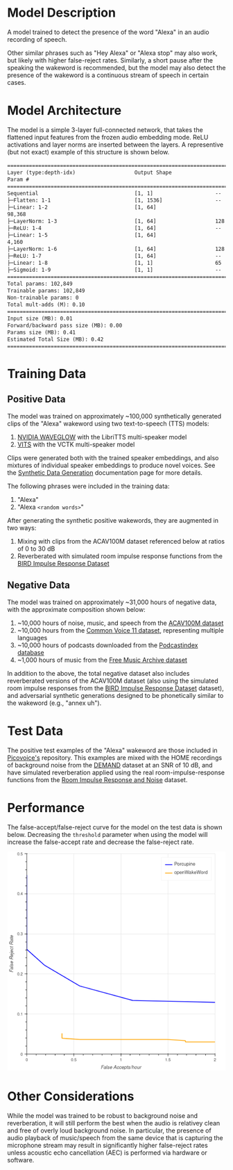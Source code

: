 # Model Description

A model trained to detect the presence of the word "Alexa" in an audio recording of speech.

Other similar phrases such as "Hey Alexa" or "Alexa stop" may also work, but likely with higher false-reject rates. Similarly, a short pause after the speaking the wakeword is recommended, but the model may also detect the presence of the wakeword is a continuous stream of speech in certain cases.

# Model Architecture

The model is a simple 3-layer full-connected network, that takes the flattened input features from the frozen audio embedding mode. ReLU activations and layer norms are inserted between the layers. A representive (but not exact) example of this structure is shown below.

```
==========================================================================================
Layer (type:depth-idx)                   Output Shape              Param #
==========================================================================================
Sequential                               [1, 1]                    --
├─Flatten: 1-1                           [1, 1536]                 --
├─Linear: 1-2                            [1, 64]                   98,368
├─LayerNorm: 1-3                         [1, 64]                   128
├─ReLU: 1-4                              [1, 64]                   --
├─Linear: 1-5                            [1, 64]                   4,160
├─LayerNorm: 1-6                         [1, 64]                   128
├─ReLU: 1-7                              [1, 64]                   --
├─Linear: 1-8                            [1, 1]                    65
├─Sigmoid: 1-9                           [1, 1]                    --
==========================================================================================
Total params: 102,849
Trainable params: 102,849
Non-trainable params: 0
Total mult-adds (M): 0.10
==========================================================================================
Input size (MB): 0.01
Forward/backward pass size (MB): 0.00
Params size (MB): 0.41
Estimated Total Size (MB): 0.42
==========================================================================================
```

# Training Data

## Positive Data

The model was trained on approximately ~100,000 synthetically generated clips of the "Alexa" wakeword using two text-to-speech (TTS) models:

1) [NVIDIA WAVEGLOW](https://github.com/NVIDIA/waveglow) with the LibriTTS multi-speaker model
2) [VITS](https://github.com/jaywalnut310/vits) with the VCTK multi-speaker model

Clips were generated both with the trained speaker embeddings, and also mixtures of individual speaker embeddings to produce novel voices. See the [Synthetic Data Generation](../synthetic_data_generation.md) documentation page for more details.

The following phrases were included in the training data:

1) "Alexa"
2) "Alexa `<random words>`"

After generating the synthetic positive wakewords, they are augmented in two ways:

1) Mixing with clips from the ACAV100M dataset referenced below at ratios of 0 to 30 dB
2) Reverberated with simulated room impulse response functions from the [BIRD Impulse Response Dataset](https://github.com/FrancoisGrondin/BIRD)

## Negative Data

The model was trained on approximately ~31,000 hours of negative data, with the approximate composition shown below:

1) ~10,000 hours of noise, music, and speech from the [ACAV100M dataset](https://acav100m.github.io/)
2) ~10,000 hours from the [Common Voice 11 dataset](https://commonvoice.mozilla.org/en/datasets), representing multiple languages
3) ~10,000 hours of podcasts downloaded from the [Podcastindex database](https://podcastindex.org/)
4) ~1,000 hours of music from the [Free Music Archive dataset](https://github.com/mdeff/fma)

In addition to the above, the total negative dataset also includes reverberated versions of the ACAV100M dataset (also using the simulated room impulse responses from the [BIRD Impulse Response Dataset](https://github.com/FrancoisGrondin/BIRD) dataset), and adversarial synthetic generations designed to be phonetically similar to the wakeword (e.g., "annex uh").

# Test Data

The positive test examples of the "Alexa" wakeword are those included in [Picovoice's](https://github.com/Picovoice/wake-word-benchmark) repository. This examples are mixed with the HOME recordings of background noise from the [DEMAND](https://zenodo.org/record/1227121#.Y3OSG77MJhE) dataset at an SNR of 10 dB, and have simulated reverberation applied using the real room-impulse-response functions from the [Room Impulse Response and Noise](https://www.openslr.org/28/) dataset.

# Performance

The false-accept/false-reject curve for the model on the test data is shown below. Decreasing the `threshold` parameter when using the model will increase the false-accept rate and decrease the false-reject rate.

![FPR/FRR curve for "alexa" pre-trained model](images/alexa_performance_plot.png)

# Other Considerations

While the model was trained to be robust to background noise and reverberation, it will still perform the best when the audio is relativey clean and free of overly loud background noise. In particular, the presence of audio playback of music/speech from the same device that is capturing the microphone stream may result in significantly higher false-reject rates unless acoustic echo cancellation (AEC) is performed via hardware or software.